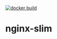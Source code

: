 [![docker build](https://github.com/yks0000/nginx-slim/workflows/nginx-slim-docker-ci/badge.svg)](https://github.com/yks0000/nginx-slim/actions)

# nginx-slim